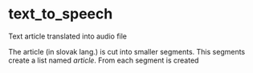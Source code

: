 # text_to_speech
Text article translated into audio file

The article (in slovak lang.) is cut into smaller segments. This segments create a list named _article_. 
From each segment is created 

